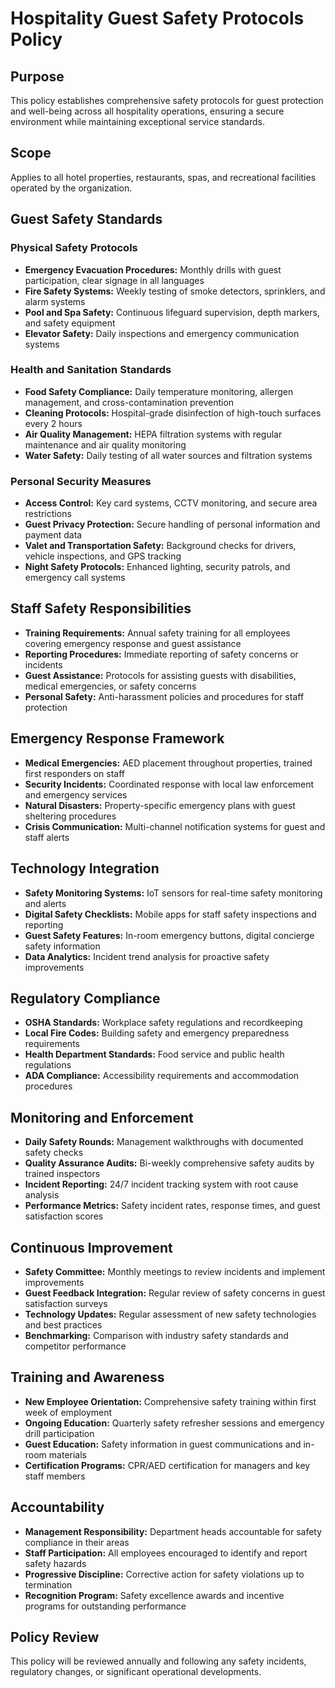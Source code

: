 # Hospitality Guest Safety Protocols Policy

## Purpose
This policy establishes comprehensive safety protocols for guest protection and well-being across all hospitality operations, ensuring a secure environment while maintaining exceptional service standards.

## Scope
Applies to all hotel properties, restaurants, spas, and recreational facilities operated by the organization.

## Guest Safety Standards

### Physical Safety Protocols
- **Emergency Evacuation Procedures:** Monthly drills with guest participation, clear signage in all languages
- **Fire Safety Systems:** Weekly testing of smoke detectors, sprinklers, and alarm systems
- **Pool and Spa Safety:** Continuous lifeguard supervision, depth markers, and safety equipment
- **Elevator Safety:** Daily inspections and emergency communication systems

### Health and Sanitation Standards
- **Food Safety Compliance:** Daily temperature monitoring, allergen management, and cross-contamination prevention
- **Cleaning Protocols:** Hospital-grade disinfection of high-touch surfaces every 2 hours
- **Air Quality Management:** HEPA filtration systems with regular maintenance and air quality monitoring
- **Water Safety:** Daily testing of all water sources and filtration systems

### Personal Security Measures
- **Access Control:** Key card systems, CCTV monitoring, and secure area restrictions
- **Guest Privacy Protection:** Secure handling of personal information and payment data
- **Valet and Transportation Safety:** Background checks for drivers, vehicle inspections, and GPS tracking
- **Night Safety Protocols:** Enhanced lighting, security patrols, and emergency call systems

## Staff Safety Responsibilities
- **Training Requirements:** Annual safety training for all employees covering emergency response and guest assistance
- **Reporting Procedures:** Immediate reporting of safety concerns or incidents
- **Guest Assistance:** Protocols for assisting guests with disabilities, medical emergencies, or safety concerns
- **Personal Safety:** Anti-harassment policies and procedures for staff protection

## Emergency Response Framework
- **Medical Emergencies:** AED placement throughout properties, trained first responders on staff
- **Security Incidents:** Coordinated response with local law enforcement and emergency services
- **Natural Disasters:** Property-specific emergency plans with guest sheltering procedures
- **Crisis Communication:** Multi-channel notification systems for guest and staff alerts

## Technology Integration
- **Safety Monitoring Systems:** IoT sensors for real-time safety monitoring and alerts
- **Digital Safety Checklists:** Mobile apps for staff safety inspections and reporting
- **Guest Safety Features:** In-room emergency buttons, digital concierge safety information
- **Data Analytics:** Incident trend analysis for proactive safety improvements

## Regulatory Compliance
- **OSHA Standards:** Workplace safety regulations and recordkeeping
- **Local Fire Codes:** Building safety and emergency preparedness requirements
- **Health Department Standards:** Food service and public health regulations
- **ADA Compliance:** Accessibility requirements and accommodation procedures

## Monitoring and Enforcement
- **Daily Safety Rounds:** Management walkthroughs with documented safety checks
- **Quality Assurance Audits:** Bi-weekly comprehensive safety audits by trained inspectors
- **Incident Reporting:** 24/7 incident tracking system with root cause analysis
- **Performance Metrics:** Safety incident rates, response times, and guest satisfaction scores

## Continuous Improvement
- **Safety Committee:** Monthly meetings to review incidents and implement improvements
- **Guest Feedback Integration:** Regular review of safety concerns in guest satisfaction surveys
- **Technology Updates:** Regular assessment of new safety technologies and best practices
- **Benchmarking:** Comparison with industry safety standards and competitor performance

## Training and Awareness
- **New Employee Orientation:** Comprehensive safety training within first week of employment
- **Ongoing Education:** Quarterly safety refresher sessions and emergency drill participation
- **Guest Education:** Safety information in guest communications and in-room materials
- **Certification Programs:** CPR/AED certification for managers and key staff members

## Accountability
- **Management Responsibility:** Department heads accountable for safety compliance in their areas
- **Staff Participation:** All employees encouraged to identify and report safety hazards
- **Progressive Discipline:** Corrective action for safety violations up to termination
- **Recognition Program:** Safety excellence awards and incentive programs for outstanding performance

## Policy Review
This policy will be reviewed annually and following any safety incidents, regulatory changes, or significant operational developments.
